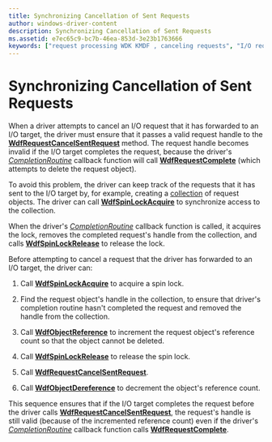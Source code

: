 ```yaml
---
title: Synchronizing Cancellation of Sent Requests
author: windows-driver-content
description: Synchronizing Cancellation of Sent Requests
ms.assetid: e7ec65c9-bc7b-46ea-853d-3e23b1763666
keywords: ["request processing WDK KMDF , canceling requests", "I/O requests WDK KMDF , canceling", "synchronization WDK KMDF", "request processing WDK KMDF , synchronization", "I/O requests WDK KMDF , synchronization", "sent request cancellations WDK KMDF"]
---
```


# Synchronizing Cancellation of Sent Requests


When a driver attempts to cancel an I/O request that it has forwarded to an I/O target, the driver must ensure that it passes a valid request handle to the [**WdfRequestCancelSentRequest**](https://msdn.microsoft.com/library/windows/hardware/ff549941) method. The request handle becomes invalid if the I/O target completes the request, because the driver's [*CompletionRoutine*](https://msdn.microsoft.com/library/windows/hardware/ff540745) callback function will call [**WdfRequestComplete**](https://msdn.microsoft.com/library/windows/hardware/ff549945) (which attempts to delete the request object).

To avoid this problem, the driver can keep track of the requests that it has sent to the I/O target by, for example, creating a [collection](framework-object-collections.md) of request objects. The driver can call [**WdfSpinLockAcquire**](https://msdn.microsoft.com/library/windows/hardware/ff550040) to synchronize access to the collection.

When the driver's [*CompletionRoutine*](https://msdn.microsoft.com/library/windows/hardware/ff540745) callback function is called, it acquires the lock, removes the completed request's handle from the collection, and calls [**WdfSpinLockRelease**](https://msdn.microsoft.com/library/windows/hardware/ff550044) to release the lock.

Before attempting to cancel a request that the driver has forwarded to an I/O target, the driver can:

1.  Call [**WdfSpinLockAcquire**](https://msdn.microsoft.com/library/windows/hardware/ff550040) to acquire a spin lock.

2.  Find the request object's handle in the collection, to ensure that driver's completion routine hasn't completed the request and removed the handle from the collection.

3.  Call [**WdfObjectReference**](https://msdn.microsoft.com/library/windows/hardware/ff548758) to increment the request object's reference count so that the object cannot be deleted.

4.  Call [**WdfSpinLockRelease**](https://msdn.microsoft.com/library/windows/hardware/ff550044) to release the spin lock.

5.  Call [**WdfRequestCancelSentRequest**](https://msdn.microsoft.com/library/windows/hardware/ff549941).

6.  Call [**WdfObjectDereference**](https://msdn.microsoft.com/library/windows/hardware/ff548739) to decrement the object's reference count.

This sequence ensures that if the I/O target completes the request before the driver calls [**WdfRequestCancelSentRequest**](https://msdn.microsoft.com/library/windows/hardware/ff549941), the request's handle is still valid (because of the incremented reference count) even if the driver's [*CompletionRoutine*](https://msdn.microsoft.com/library/windows/hardware/ff540745) callback function calls [**WdfRequestComplete**](https://msdn.microsoft.com/library/windows/hardware/ff549945).

 

 





